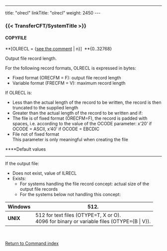 ---
title: "olrecl"
linkTitle: "olrecl"
weight: 2450
---<span id="olrecl"></span>

### {{< TransferCFT/SystemTitle  >}}

#### COPYFILE

**[OLRECL = {<u>see the comment</u>
&#124; n}]  **{0..32768}

Output file record length.

For the following record formats, OLRECL is expressed in bytes:

- Fixed format (ORECFM
    = F): output file record length
- Variable format
    (FRECFM = V): maximum record length

If OLRECL is:

- Less than the actual
    length of the record to be written, the record is then truncated to the
    supplied length
- Greater than the
    actual length of the record to be written and if:
- The file is of
    fixed format (ORECFM=F), the record is padded with spaces, i.e. according
    to the value of the OCODE parameter: x‘20’ if OCODE = ASCII, x‘40’ if
    OCODE = EBCDIC
- File not of fixed
    format  
    This parameter is only meaningful when creating the file

****Default values  
****

If the output file:

- Does not exist,
    value of ILRECL
- Exists:
    -   For systems handling
        the file record concept: actual size of the output file records
    -   For the systems below not handling this concept:  
        
| **Windows**  | 512. |
| --- | --- |
| **UNIX** | 512 for text files (OTYPE=T, X or O).<br /> 4096 for binary or variable files (OTYPE={B &#124; V}). |


 

[Return to Command index](../../)
